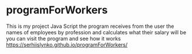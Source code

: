 # programForWorkers

This is my project Java Script
the program receives from the user the names of employees by profession and calculates what their salary will be
you can visit the program and see how it works   https://serhiislynko.github.io/programForWorkers/
